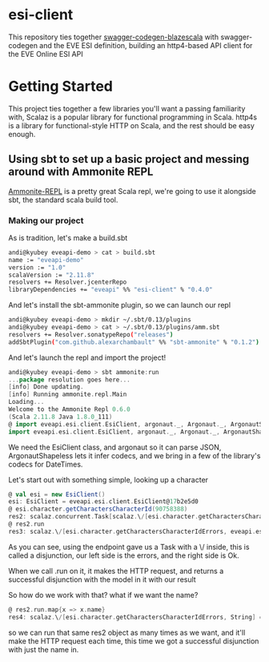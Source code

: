 # esi-client

This repository ties together [swagger-codegen-blazescala](https://github.com/andimiller/swagger-codegen-blazescala/) with swagger-codegen and the EVE ESI definition, building an http4-based API client for the EVE Online ESI API

# Getting Started


This project ties together a few libraries you'll want a passing familiarity with, Scalaz is a popular library for functional programming in Scala. http4s is a library for functional-style HTTP on Scala, and the rest should be easy enough.

## Using sbt to set up a basic project and messing around with Ammonite REPL

[Ammonite-REPL](http://www.lihaoyi.com/Ammonite/#Ammonite-REPL) is a pretty great Scala repl, we're going to use it alongside sbt, the standard scala build tool.


### Making our project

As is tradition, let's make a build.sbt

```bash
andi@kyubey eveapi-demo > cat > build.sbt
name := "eveapi-demo"
version := "1.0"
scalaVersion := "2.11.8"
resolvers += Resolver.jcenterRepo
libraryDependencies += "eveapi" %% "esi-client" % "0.4.0"
```

And let's install the sbt-ammonite plugin, so we can launch our repl

```bash
andi@kyubey eveapi-demo > mkdir ~/.sbt/0.13/plugins
andi@kyubey eveapi-demo > cat > ~/.sbt/0.13/plugins/amm.sbt                                                                                                                                                     <
resolvers += Resolver.sonatypeRepo("releases")
addSbtPlugin("com.github.alexarchambault" %% "sbt-ammonite" % "0.1.2")
```

And let's launch the repl and import the project!

```scala
andi@kyubey eveapi-demo > sbt ammonite:run
...package resolution goes here... 
[info] Done updating.
[info] Running ammonite.repl.Main
Loading...
Welcome to the Ammonite Repl 0.6.0
(Scala 2.11.8 Java 1.8.0_111)
@ import eveapi.esi.client.EsiClient, argonaut._, Argonaut._, ArgonautShapeless._, argonautCodecs.ArgonautCodecs._
import eveapi.esi.client.EsiClient, argonaut._, Argonaut._, ArgonautShapeless._, argonautCodecs.ArgonautCodecs._
```

We need the EsiClient class, and argonaut so it can parse JSON, ArgonautShapeless lets it infer codecs, and we bring in a few of the library's codecs for DateTimes.

Let's start out with something simple, looking up a character

```scala
@ val esi = new EsiClient()
esi: EsiClient = eveapi.esi.client.EsiClient@17b2e5d0
@ esi.character.getCharactersCharacterId(90758388)
res2: scalaz.concurrent.Task[scalaz.\/[esi.character.getCharactersCharacterIdErrors, eveapi.esi.model.Get_characters_character_id_ok]] = scalaz.concurrent.Task@597ce106
@ res2.run
res3: scalaz.\/[esi.character.getCharactersCharacterIdErrors, eveapi.esi.model.Get_characters_character_id_ok] = \/-(Get_characters_character_id_ok(37, 2011-05-18T19:36:00Z, 13, 98040755, "I fly internet spaceships.<br><br>Sometimes I even program things.", "female", "Lucia Denniard", 4, Some(-1.4869757F)))
```

As you can see, using the endpoint gave us a Task with a \\/ inside, this is called a disjunction, our left side is the errors, and the right side is Ok.

When we call .run on it, it makes the HTTP request, and returns a successful disjunction with the model in it with our result

So how do we work with that? what if we want the name?

```scala
@ res2.run.map{x => x.name}
res4: scalaz.\/[esi.character.getCharactersCharacterIdErrors, String] = \/-("Lucia Denniard")
```

so we can run that same res2 object as many times as we want, and it'll make the HTTP request each time, this time we got a successful disjunction with just the name in.
